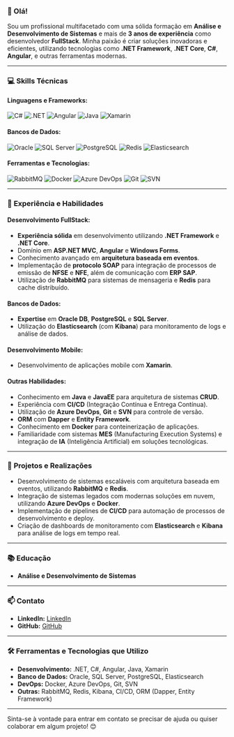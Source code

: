 ### 👋 Olá! 

Sou um profissional multifacetado com uma sólida formação em **Análise e Desenvolvimento de Sistemas** e mais de **3 anos de experiência** como desenvolvedor **FullStack**. Minha paixão é criar soluções inovadoras e eficientes, utilizando tecnologias como **.NET Framework**, **.NET Core**, **C#**, **Angular**, e outras ferramentas modernas.

---

### 💻 **Skills Técnicas**

#### Linguagens e Frameworks:
![C#](https://img.shields.io/badge/C%23-239120?style=for-the-badge&logo=c-sharp&logoColor=white) 
![.NET](https://img.shields.io/badge/.NET-5C2D91?style=for-the-badge&logo=.net&logoColor=white) 
![Angular](https://img.shields.io/badge/Angular-DD0031?style=for-the-badge&logo=angular&logoColor=white) 
![Java](https://img.shields.io/badge/Java-ED8B00?style=for-the-badge&logo=openjdk&logoColor=white) 
![Xamarin](https://img.shields.io/badge/Xamarin-3498DB?style=for-the-badge&logo=xamarin&logoColor=white)

#### Bancos de Dados:
![Oracle](https://img.shields.io/badge/Oracle-F80000?style=for-the-badge&logo=oracle&logoColor=black) 
![SQL Server](https://img.shields.io/badge/Microsoft_SQL_Server-CC2927?style=for-the-badge&logo=microsoft-sql-server&logoColor=white) 
![PostgreSQL](https://img.shields.io/badge/PostgreSQL-316192?style=for-the-badge&logo=postgresql&logoColor=white) 
![Redis](https://img.shields.io/badge/Redis-DC382D?style=for-the-badge&logo=redis&logoColor=white) 
![Elasticsearch](https://img.shields.io/badge/Elasticsearch-005571?style=for-the-badge&logo=elasticsearch&logoColor=white)

#### Ferramentas e Tecnologias:
![RabbitMQ](https://img.shields.io/badge/RabbitMQ-FF6600?style=for-the-badge&logo=rabbitmq&logoColor=white) 
![Docker](https://img.shields.io/badge/Docker-2496ED?style=for-the-badge&logo=docker&logoColor=white) 
![Azure DevOps](https://img.shields.io/badge/Azure_DevOps-0078D7?style=for-the-badge&logo=azure-devops&logoColor=white) 
![Git](https://img.shields.io/badge/Git-F05032?style=for-the-badge&logo=git&logoColor=white) 
![SVN](https://img.shields.io/badge/Subversion-809CC9?style=for-the-badge&logo=subversion&logoColor=white)

---

### 🚀 **Experiência e Habilidades**

#### Desenvolvimento FullStack:
- **Experiência sólida** em desenvolvimento utilizando **.NET Framework** e **.NET Core**.
- Domínio em **ASP.NET MVC**, **Angular** e **Windows Forms**.
- Conhecimento avançado em **arquitetura baseada em eventos**.
- Implementação de **protocolo SOAP** para integração de processos de emissão de **NFSE** e **NFE**, além de comunicação com **ERP SAP**.
- Utilização de **RabbitMQ** para sistemas de mensageria e **Redis** para cache distribuído.

#### Bancos de Dados:
- **Expertise** em **Oracle DB**, **PostgreSQL** e **SQL Server**.
- Utilização do **Elasticsearch** (com **Kibana**) para monitoramento de logs e análise de dados.

#### Desenvolvimento Mobile:
- Desenvolvimento de aplicações mobile com **Xamarin**.

#### Outras Habilidades:
- Conhecimento em **Java** e **JavaEE** para arquitetura de sistemas **CRUD**.
- Experiência com **CI/CD** (Integração Contínua e Entrega Contínua).
- Utilização de **Azure DevOps**, **Git** e **SVN** para controle de versão.
- **ORM** com **Dapper** e **Entity Framework**.
- Conhecimento em **Docker** para conteinerização de aplicações.
- Familiaridade com sistemas **MES** (Manufacturing Execution Systems) e integração de **IA** (Inteligência Artificial) em soluções tecnológicas.

---

### 🌟 **Projetos e Realizações**

- Desenvolvimento de sistemas escaláveis com arquitetura baseada em eventos, utilizando **RabbitMQ** e **Redis**.
- Integração de sistemas legados com modernas soluções em nuvem, utilizando **Azure DevOps** e **Docker**.
- Implementação de pipelines de **CI/CD** para automação de processos de desenvolvimento e deploy.
- Criação de dashboards de monitoramento com **Elasticsearch** e **Kibana** para análise de logs em tempo real.

---

### 📚 **Educação**

- **Análise e Desenvolvimento de Sistemas**  

---

### 📫 **Contato**

- **LinkedIn:** [LinkedIn](https://www.linkedin.com/in/edgarhygino)  
- **GitHub:** [GitHub](https://github.com/EdgarHygino)   

---

### 🛠️ **Ferramentas e Tecnologias que Utilizo**

- **Desenvolvimento:** .NET, C#, Angular, Java, Xamarin  
- **Banco de Dados:** Oracle, SQL Server, PostgreSQL, Elasticsearch  
- **DevOps:** Docker, Azure DevOps, Git, SVN  
- **Outras:** RabbitMQ, Redis, Kibana, CI/CD, ORM (Dapper, Entity Framework)  

---

Sinta-se à vontade para entrar em contato se precisar de ajuda ou quiser colaborar em algum projeto! 😊
